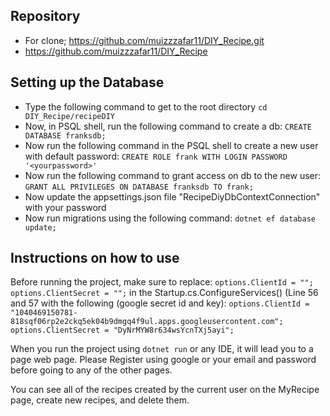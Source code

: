 ## Repository
- For clone; https://github.com/muizzzafar11/DIY_Recipe.git
- https://github.com/muizzzafar11/DIY_Recipe



## Setting up the Database
- Type the following command to get to the root directory
  `cd DIY_Recipe/recipeDIY`
- Now, in PSQL shell, run the following command to create a db: 
  `CREATE DATABASE franksdb;`
- Now run the following command in the PSQL shell to create a new user with default password:
`CREATE ROLE frank WITH LOGIN PASSWORD '<yourpassword>'`
- Now run the following command to grant access on db to the new user:
`GRANT ALL PRIVILEGES ON DATABASE franksdb TO frank;`
- Now update the appsettings.json file "RecipeDiyDbContextConnection" with your password
- Now run migrations using the following command: 
`dotnet ef database update;`

## Instructions on how to use
Before running the project, make sure to replace:
`options.ClientId = "";`
`options.ClientSecret = "";`
in the Startup.cs.ConfigureServices() (Line 56 and 57 with the following (google secret id and key):
`options.ClientId = "1040469150781-818sqf06rp2e2ckq5ek04b9dmgq4f9ul.apps.googleusercontent.com";`
`options.ClientSecret = "DyNrMYW8r634wsYcnTXj5ayi";`

When you run the project using `dotnet run` or any IDE, it will lead you to a page web page. Please Register using google or your email and password before going to any of the other pages. 

You can see all of the recipes created by the current user on the MyRecipe page, create new recipes, and delete them.


